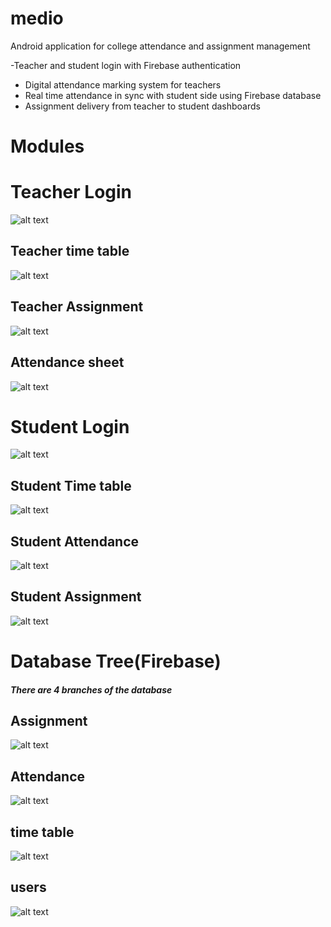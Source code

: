 # medio
Android application for college attendance and assignment management

-Teacher and student login with Firebase authentication
- Digital attendance marking system for teachers
- Real time attendance in sync with student side using Firebase database
- Assignment delivery from teacher to student dashboards

# Modules
# Teacher Login
![alt text](https://github.com/theHarshit1/medio/blob/master/Screenshot_1525764555.png)

## Teacher time table
![alt text](https://github.com/theHarshit1/medio/blob/master/Screenshot_1525764594.png)
## Teacher Assignment
![alt text](https://github.com/theHarshit1/medio/blob/master/Screenshot_1525764631.png)
## Attendance sheet
![alt text](https://github.com/theHarshit1/medio/blob/master/Screenshot_20180508-155839.png)

# Student Login
![alt text](https://github.com/theHarshit1/medio/blob/master/Screenshot_1525771455.png)

## Student Time table
![alt text](https://github.com/theHarshit1/medio/blob/master/Screenshot_1525771420.png)
## Student Attendance
![alt text](https://github.com/theHarshit1/medio/blob/master/Screenshot_1525771414.png)
## Student Assignment
![alt text](https://github.com/theHarshit1/medio/blob/master/Screenshot_1525771424.png)

# Database Tree(Firebase)
##### There are 4 branches of the database

## Assignment
![alt text](https://github.com/theHarshit1/medio/blob/master/dbsample1.JPG)

## Attendance
![alt text](https://github.com/theHarshit1/medio/blob/master/dbsample2.JPG)

## time table
![alt text](https://github.com/theHarshit1/medio/blob/master/dbsample3.JPG)

## users
![alt text](https://github.com/theHarshit1/medio/blob/master/dbsample4.JPG)
